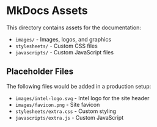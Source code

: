 # MkDocs Assets

This directory contains assets for the documentation:

- `images/` - Images, logos, and graphics
- `stylesheets/` - Custom CSS files
- `javascripts/` - Custom JavaScript files

## Placeholder Files

The following files would be added in a production setup:

- `images/intel-logo.svg` - Intel logo for the site header
- `images/favicon.png` - Site favicon
- `stylesheets/extra.css` - Custom styling
- `javascripts/extra.js` - Custom JavaScript
